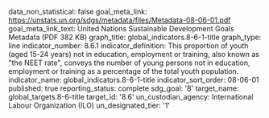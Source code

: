 data_non_statistical: false
goal_meta_link: https://unstats.un.org/sdgs/metadata/files/Metadata-08-06-01.pdf
goal_meta_link_text: United Nations Sustainable Development Goals Metadata (PDF 382
  KB)
graph_title: global_indicators.8-6-1-title
graph_type: line
indicator_number: 8.6.1
indicator_definition: This proportion of youth (aged 15-24 years) not in education,
  employment or training, also known as "the NEET rate", conveys the number of young
  persons not in education, employment or training as a percentage of the total youth
  population.
indicator_name: global_indicators.8-6-1-title
indicator_sort_order: 08-06-01
published: true
reporting_status: complete
sdg_goal: '8'
target_name: global_targets.8-6-title
target_id: '8.6'
un_custodian_agency: International Labour Organization (ILO)
un_designated_tier: '1'